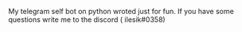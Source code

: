My telegram self bot on python wroted just for fun. If you have some questions write me to the discord ( ilesik#0358)
